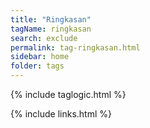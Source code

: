 ```yaml
---
title: "Ringkasan"
tagName: ringkasan
search: exclude
permalink: tag-ringkasan.html
sidebar: home
folder: tags
---
```

{% include taglogic.html %}

{% include links.html %}